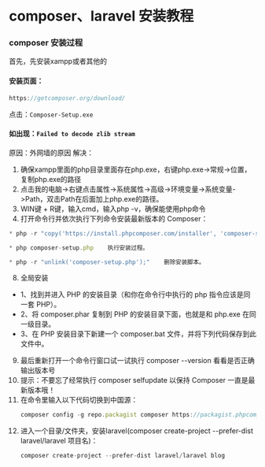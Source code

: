 # composer、laravel 安装教程

### composer 安装过程

首先，先安装xampp或者其他的
#### 安装页面：
```javascript
https://getcomposer.org/download/
```
点击：`Composer-Setup.exe`

#### 如出现：`Failed to decode zlib stream`
原因：外网墙的原因
解决：
1. 确保xampp里面的php目录里面存在php.exe，右键php.exe->常规->位置，复制php.exe的路径
2. 点击我的电脑->右键点击属性->系统属性->高级->环境变量->系统变量->Path，双击Path在后面加上php.exe的路径。
3. WIN键 + R键，输入cmd，输入php -v，确保能使用php命令
4. 打开命令行并依次执行下列命令安装最新版本的 Composer：
  ```javascript
  * php -r "copy('https://install.phpcomposer.com/installer', 'composer-setup.php');"   下载安装脚本 － composer-setup.php － 到当前目录。
  ```
  ```javascript
  * php composer-setup.php    执行安装过程。
  ```
  ```javascript
  * php -r "unlink('composer-setup.php');"    删除安装脚本。
  ```
8. 全局安装
* 1、找到并进入 PHP 的安装目录（和你在命令行中执行的 php 指令应该是同一套 PHP）。
* 2、将 composer.phar 复制到 PHP 的安装目录下面，也就是和 php.exe 在同一级目录。
* 3、在 PHP 安装目录下新建一个 composer.bat 文件，并将下列代码保存到此文件中。
9. 最后重新打开一个命令行窗口试一试执行 composer --version 看看是否正确输出版本号
10. 提示：不要忘了经常执行 composer selfupdate 以保持 Composer 一直是最新版本哦！
11. 在命令里输入以下代码切换到中国源：
	```javascript
	composer config -g repo.packagist composer https://packagist.phpcomposer.com 
	```
12. 进入一个目录/文件夹，安装laravel(composer create-project --prefer-dist laravel/laravel 项目名)：
	```javascript
	composer create-project --prefer-dist laravel/laravel blog
	```
	
